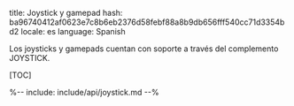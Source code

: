 title: Joystick y gamepad
hash: ba96740412af0623e7c8b6eb2376d58febf88a8b9db656fff540cc71d3354bd2
locale: es
language: Spanish

Los joysticks y gamepads cuentan con soporte a través del complemento JOYSTICK.

[TOC]

%-- include: include/api/joystick.md --%